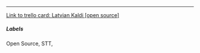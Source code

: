 

---

[Link to trello card: Latvian Kaldi [open source]](https://trello.com/c/gIMLkyOj)

##### Labels

Open Source, STT, 